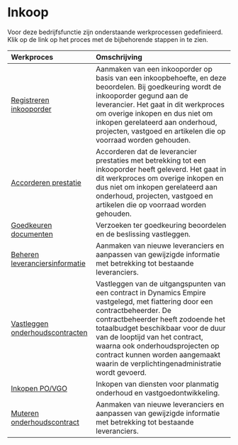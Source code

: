 # Inkoop

Voor deze bedrijfsfunctie zijn onderstaande werkprocessen gedefinieerd. Klik op de link op het proces met de bijbehorende stappen in te zien.

Werkproces | Omschrijving
:--- | :---
[Registreren inkooporder](registreren-inkooporder/) | Aanmaken van een inkooporder op basis van een inkoopbehoefte, en deze beoordelen. Bij goedkeuring wordt de inkooporder gegund aan de leverancier. Het gaat in dit werkproces om overige inkopen en dus niet om inkopen gerelateerd aan onderhoud, projecten, vastgoed en artikelen die op voorraad worden gehouden.
[Accorderen prestatie](accorderen-prestatie/) | Accorderen dat de leverancier prestaties met betrekking tot een inkooporder heeft geleverd. Het gaat in dit werkproces om overige inkopen en dus niet om inkopen gerelateerd aan onderhoud, projecten, vastgoed en artikelen die op voorraad worden gehouden.
[Goedkeuren documenten](goedkeuren-documenten/) | Verzoeken ter goedkeuring beoordelen en de beslissing vastleggen.
[Beheren leveranciersinformatie](beheren-leveranciersinformatie/) | Aanmaken van nieuwe leveranciers en aanpassen van gewijzigde informatie met betrekking tot bestaande leveranciers.
[Vastleggen onderhoudscontracten](vastleggen-onderhoudscontracten/) | Vastleggen van de uitgangspunten van een contract in Dynamics Empire vastgelegd, met fiattering door een contractbeheerder. De contractbeheerder heeft zodoende het totaalbudget beschikbaar voor de duur van de looptijd van het contract, waarna ook onderhoudsprojecten op contract kunnen worden aangemaakt waarin de verplichtingenadministratie wordt gevoerd.
[Inkopen PO/VGO](inkopen-po-vgo) | Inkopen van diensten voor planmatig onderhoud en vastgoedontwikkeling.
[Muteren onderhoudscontract](muteren-onderhoudscontract) | Aanmaken van nieuwe leveranciers en aanpassen van gewijzigde informatie met betrekking tot bestaande leveranciers.

